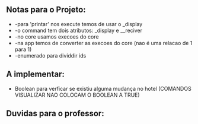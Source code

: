 ## Notas para o Projeto: 

* -para 'printar' nos execute temos de usar o _display 
* -o command tem dois atributos: _display e __reciver
* -no core usamos execoes do core
* -na app temos de converter as execoes do core (nao é uma relacao de 1 para 1)
* -enumerado para dividdir ids

## A implementar:

* Boolean para verficar se existiu alguma mudança no hotel (COMANDOS VISUALIZAR NAO COLOCAM O BOOLEAN A TRUE)

## Duvidas para o professor: 
